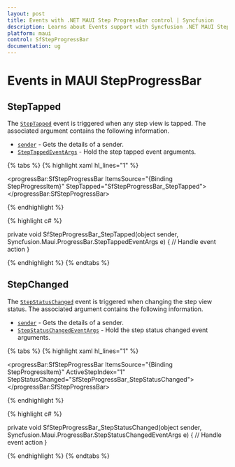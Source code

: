 ```yaml
---
layout: post
title: Events with .NET MAUI Step ProgressBar control | Syncfusion
description: Learns about Events support with Syncfusion .NET MAUI Step ProgressBar (SfStepProgressBar)
platform: maui
control: SfStepProgressBar
documentation: ug
---
```


# Events in MAUI StepProgressBar

## StepTapped

The [`StepTapped`]() event is triggered when any step view is tapped. The associated argument contains the following information.

* [`sender`]() - Gets the details of a sender.
* [`StepTappedEventArgs`]() - Hold the step tapped event arguments.

{% tabs %}
{% highlight xaml hl_lines="1" %}

<progressBar:SfStepProgressBar ItemsSource="{Binding StepProgressItem}"
                                                StepTapped="SfStepProgressBar_StepTapped">
</progressBar:SfStepProgressBar>

{% endhighlight %}

{% highlight c# %}

private void SfStepProgressBar_StepTapped(object sender, Syncfusion.Maui.ProgressBar.StepTappedEventArgs e)
{
// Handle event action
}

{% endhighlight %}
{% endtabs %}

## StepChanged

The [`StepStatusChanged`]() event is triggered when changing the step view status. The associated argument contains the following information.

* [`sender`]() - Gets the details of a sender.
* [`StepStatusChangedEventArgs`]() - Hold the step status changed event arguments.

{% tabs %}
{% highlight xaml hl_lines="1" %}

<progressBar:SfStepProgressBar ItemsSource="{Binding StepProgressItem}"
                                ActiveStepIndex="1"
                                StepStatusChanged="SfStepProgressBar_StepStatusChanged">
</progressBar:SfStepProgressBar>

{% endhighlight %}

{% highlight c# %}

private void SfStepProgressBar_StepStatusChanged(object sender, Syncfusion.Maui.ProgressBar.StepStatusChangedEventArgs e)
{
// Handle event action
}

{% endhighlight %}
{% endtabs %}